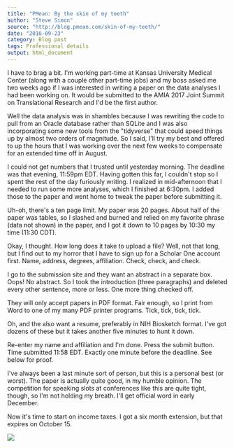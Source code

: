 ```yaml
---
title: "PMean: By the skin of my teeth"
author: "Steve Simon"
source: "http://blog.pmean.com/skin-of-my-teeth/"
date: "2016-09-23"
category: Blog post
tags: Professional details
output: html_document
---
```


I have to brag a bit. I'm working part-time at Kansas University Medical
Center (along with a couple other part-time jobs) and my boss asked me
two weeks ago if I was interested in writing a paper on the data
analyses I had been working on. It would be submitted to the AMIA 2017
Joint Summit on Translational Research and I'd be the first author.


<!---More--->

Well the data analysis was in shambles because I was rewriting the code
to pull from an Oracle database rather than SQLite and I was also
incorporating some new tools from the "tidyverse" that could speed
things up by almost two orders of magnitude. So I said, I'll try my best
and offered to up the hours that I was working over the next few weeks
to compensate for an extended time off in August.

I could not get numbers that I trusted until yesterday morning. The
deadline was that evening, 11:59pm EDT. Having gotten this far, I
couldn't stop so I spent the rest of the day furiously writing. I
realized in mid-afternoon that I needed to run some more analyses, which
I finished at 6:30pm. I added those to the paper and went home to tweak
the paper before submitting it.

Uh-oh, there's a ten page limit. My paper was 20 pages. About half of
the paper was tables, so I slashed and burned and relied on my favorite
phrase (data not shown) in the paper, and I got it down to 10 pages by
10:30 my time (11:30 CDT).

Okay, I thought. How long does it take to upload a file? Well, not that
long, but I find out to my horror that I have to sign up for a Scholar
One account first. Name, address, degrees, affiliation. Check, check,
and check.

I go to the submission site and they want an abstract in a separate box.
Oops! No abstract. So I took the introduction (three paragraphs) and
deleted every other sentence, more or less. One more thing checked off.

They will only accept papers in PDF format. Fair enough, so I print from
Word to one of my many PDF printer programs. Tick, tick, tick, tick.

Oh, and the also want a resume, preferably in NIH Biosketch format. I've
got dozens of these but it takes another five minutes to hunt it down.

Re-enter my name and affiliation and I'm done. Press the submit button.
Time submitted 11:58 EDT. Exactly one minute before the deadline. See
below for proof.

I've always been a last minute sort of person, but this is a personal
best (or worst). The paper is actually quite good, in my humble opinion.
The competition for speaking slots at conferences like this are quite
tight, though, so I'm not holding my breath. I'll get official word in
early December.

Now it's time to start on income taxes. I got a six month extension, but
that expires on October 15.

![](http://www.pmean.com/images/skin-of-my-teeth01.png)




